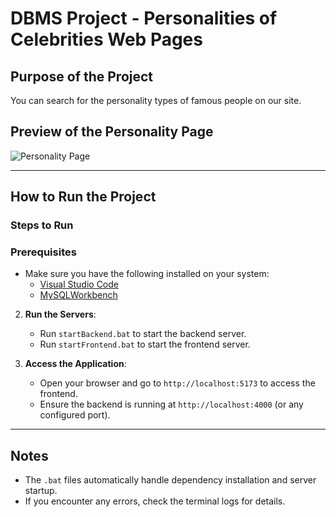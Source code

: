 # DBMS Project - Personalities of Celebrities Web Pages

## Purpose of the Project
You can search for the personality types of famous people on our site.

## Preview of the Personality Page
![Personality Page](https://github.com/user-attachments/assets/b55dde96-4673-4c2e-a385-b2f31cd4c8a0)

---

## How to Run the Project

### Steps to Run

### Prerequisites
- Make sure you have the following installed on your system:
  - [Visual Studio Code](https://code.visualstudio.com/)
  - [MySQLWorkbench](https://dev.mysql.com/downloads/workbench/)

2. **Run the Servers**:
   - Run `startBackend.bat` to start the backend server.
   - Run `startFrontend.bat` to start the frontend server.

3. **Access the Application**:
   - Open your browser and go to `http://localhost:5173` to access the frontend.
   - Ensure the backend is running at `http://localhost:4000` (or any configured port).

---

## Notes
- The `.bat` files automatically handle dependency installation and server startup.
- If you encounter any errors, check the terminal logs for details.
